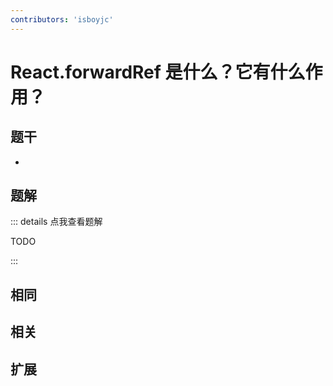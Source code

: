 ```yaml
---
contributors: 'isboyjc'
---
```


# React.forwardRef 是什么？它有什么作用？


## 题干

- 



## 题解

::: details 点我查看题解

  TODO

:::



## 相同


## 相关


## 扩展

